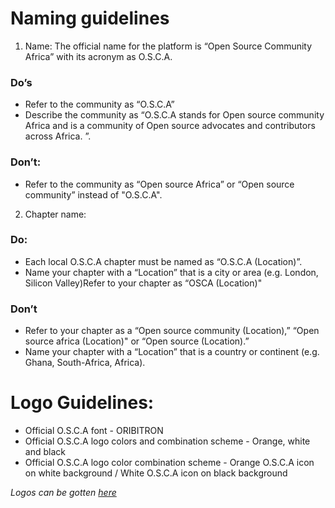 # Naming guidelines

1. Name: The official name for the platform is “Open Source Community Africa” with its acronym as O.S.C.A.

### Do’s
* Refer to the community as “O.S.C.A”
* Describe the community as “O.S.C.A stands for Open source community Africa and is a community of Open source advocates and contributors across Africa. ”.

### Don’t: 
* Refer to the community as “Open source Africa” or “Open source community” instead of "O.S.C.A".


2. Chapter name:
### Do:
* Each local O.S.C.A chapter must be named as “O.S.C.A (Location)”.
* Name your chapter with a “Location” that is a city or area (e.g. London, Silicon Valley)Refer to your chapter as “OSCA (Location)"

### Don’t
* Refer to your chapter as a “Open source community (Location),” “Open source africa (Location)" or “Open source (Location).”
* Name your chapter with a “Location” that is a country or continent (e.g. Ghana, South-Africa, Africa).

# Logo Guidelines:
* Official O.S.C.A font - ORIBITRON
* Official O.S.C.A logo colors and combination scheme - Orange, white and black
* Official O.S.C.A logo color combination scheme - Orange O.S.C.A icon on white background /  White O.S.C.A icon on black background

_Logos can be gotten [here](https://raw.githubusercontent.com/oscommunityafrica/docs/master/logo/osca.png)_



